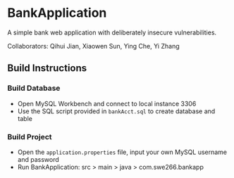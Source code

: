 # BankApplication
  
A simple bank web application with deliberately insecure vulnerabilities.  

Collaborators: Qihui Jian, Xiaowen Sun, Ying Che, Yi Zhang

## Build Instructions
  
### Build Database
  
- Open MySQL Workbench and connect to local instance 3306
- Use the SQL script provided in `bankAcct.sql` to create database and table
  
### Build Project
  
- Open the `application.properties` file, input your own MySQL username and password
- Run BankApplication:  src > main > java > com.swe266.bankapp


